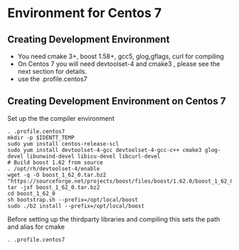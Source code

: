 # Environment for Centos 7

## Creating Development Environment

- You need cmake 3+, boost 1.58+, gcc5, glog,gflags, curl for compiling
- On Centos 7 you will need devtoolset-4 and cmake3 , please see the next section for details.
- use the .profile.centos7

## Creating Development Environment on Centos 7

Set up the the compiler environment

```
. .profile.centos7
mkdir -p $IDENTT_TEMP
sudo yum install centos-release-scl
sudo yum install devtoolset-4-gcc devtoolset-4-gcc-c++ cmake3 glog-devel libunwind-devel libicu-devel libcurl-devel
# Build boost 1.62 from source
. /opt/rh/devtoolset-4/enable
wget -q -O boost_1_62_0.tar.bz2 "https://sourceforge.net/projects/boost/files/boost/1.62.0/boost_1_62_0.tar.bz2/download"
tar -jxf boost_1_62_0.tar.bz2
cd boost_1_62_0
sh bootstrap.sh --prefix=/opt/local/boost
sudo ./b2 install --prefix=/opt/local/boost
```

Before setting up the thirdparty libraries and compiling this sets the path and alias for cmake

```
. .profile.centos7
```
